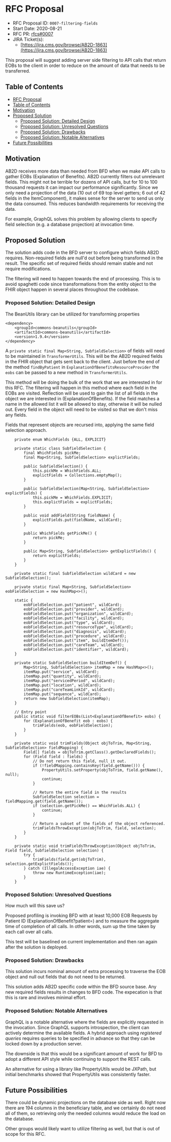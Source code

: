 # RFC Proposal
[RFC Proposal]: #rfc-proposal

* RFC Proposal ID: `0007-filtering-fields`
* Start Date: 2020-08-21
* RFC PR: [rfcs#0007](https://github.com/CMSgov/beneficiary-fhir-data/pull/345)
* JIRA Ticket(s):
    * [https://jira.cms.gov/browse/AB2D-1863](https://jira.cms.gov/browse/AB2D-1863)

This proposal will suggest adding server side filtering to API calls that return EOBs to the client in order to 
reduce on the amount of data that needs to be transferred. 

## Table of Contents
[Table of Contents]: #table-of-contents

* [RFC Proposal](#rfc-proposal)
* [Table of Contents](#table-of-contents)
* [Motivation](#motivation)
* [Proposed Solution](#proposed-solution)
    * [Proposed Solution: Detailed Design](#proposed-solution-detailed-design)
    * [Proposed Solution: Unresolved Questions](#proposed-solution-unresolved-questions)
    * [Proposed Solution: Drawbacks](#proposed-solution-drawbacks)
    * [Proposed Solution: Notable Alternatives](#proposed-solution-notable-alternatives)
* [Future Possibilities](#future-possibilities)

## Motivation
[Motivation]: #motivation

AB2D receives more data than needed from BFD when we make API calls to gather EOBs (Explanation of Benefits).  AB2D
currently filters out unrelevant fields.  This might not be terrible for dozens of API calls, but for 
10 to 100 thousand requests it can impact our performance significantly.  Since we only need a projection of the data
(10 out of 69 top level getters; 6 out of 42 fields in the ItemComponent), it makes
sense for the server to send us only the data consumed.  This reduces bandwidth requirements for receiving the data.

For example, GraphQL solves this problem by allowing clients to specify field selection (e.g. a database projection) at
invocation time.

## Proposed Solution
[Proposed Solution]: #proposed-solution

The solution adds code in the BFD server to configure which fields AB2D requires.  Non-required fields are null'd out
before being transformed in the result.  The specific set of required fields should remain stable
and not require modifications.

The filtering will need to happen towards the end of processing. This is to avoid
spaghetti code since transformations from the entity object to the FHIR object happen in several places throughout
the codebase. 


### Proposed Solution: Detailed Design
[Proposed Solution: Detailed Design]: #proposed-solution-detailed-design

The BeanUtils library can be utilized for transforming properties

```
<dependency>
    <groupId>commons-beanutils</groupId>
    <artifactId>commons-beanutils</artifactId>
    <version>1.9.4</version>
</dependency>
```

A `private static final Map<String, SubfieldSelection>` of fields will need to be maintained in `TransformerUtils`. This will
be the AB2D required fields in the FHIR object that gets sent back to the client. Just before the
end of the method `findByPatient` in `ExplanationOfBenefitsResourceProvider` the `eobs` can be passed to a new
method in `TransformerUtils`.

This method will be doing the bulk of the work that we are interested in for this RFC. The filtering will happen
in this method where each field in the EOBs are visited. Reflection will be used to gain the list of all 
fields in the object we are interested in (ExplanationOfBenefits). If the field matches a name in the allowed list it will 
be allowed to stay, otherwise it will be nulled out. Every field in the object will need to be visited so that we don't miss any
fields.

Fields that represent objects are recursed into, applying the same field selection approach.

```
    private enum WhichFields {ALL, EXPLICIT}

    private static class SubfieldSelection {
        final WhichFields pickMe;
        final Map<String, SubfieldSelection> explictFields;

        public SubfieldSelection() {
            this.pickMe = WhichFields.ALL;
            explictFields = Collections.emptyMap();
        }

        public SubfieldSelection(Map<String, SubfieldSelection> explictFields) {
            this.pickMe = WhichFields.EXPLICIT;
            this.explictFields = explictFields;
        }

        public void addField(String fieldName) {
            explictFields.put(fieldName, wildCard);
        }

        public WhichFields getPickMe() {
            return pickMe;
        }

        public Map<String, SubfieldSelection> getExplictFields() {
            return explictFields;
        }
    }

    private static final SubfieldSelection wildCard = new SubfieldSelection();

    private static final Map<String, SubfieldSelection> eobFieldSelection = new HashMap<>();

    static {
        eobFieldSelection.put("patient", wildCard);
        eobFieldSelection.put("provider", wildCard);
        eobFieldSelection.put("organization", wildCard);
        eobFieldSelection.put("facility", wildCard);
        eobFieldSelection.put("type", wildCard);
        eobFieldSelection.put("resourceType", wildCard);
        eobFieldSelection.put("diagnosis", wildCard);
        eobFieldSelection.put("procedure", wildCard);
        eobFieldSelection.put("item", buildItemDef());
        eobFieldSelection.put("careTeam", wildCard);
        eobFieldSelection.put("identifier", wildCard);
    }

    private static SubfieldSelection buildItemDef() {
        Map<String, SubfieldSelection> itemMap = new HashMap<>();
        itemMap.put("service", wildCard);
        itemMap.put("quantity", wildCard);
        itemMap.put("servicedPeriod", wildCard);
        itemMap.put("location", wildCard);
        itemMap.put("careTeamLinkId", wildCard);
        itemMap.put("sequence", wildCard);
        return new SubfieldSelection(itemMap);
    }
    
    // Entry point
    public static void filterEOBs(List<ExplanationOfBenefit> eobs) {
        for (ExplanationOfBenefit eob : eobs) {
            trimFields(eob, eobFieldSelection);
        }
    }

    private static void trimFields(Object objToTrim, Map<String, SubfieldSelection> fieldMapping) {
        Field[] fields = objToTrim.getClass().getDeclaredFields();
        for (Field field : fields) {
            // Do not return this field, null it out.
            if (!fieldMapping.containsKey(field.getName())) {
                PropertyUtils.setProperty(objToTrim, field.getName(), null);
                continue;
            }

            // Return the entire field in the results
            SubfieldSelection selection = fieldMapping.get(field.getName());
            if (selection.getPickMe() == WhichFields.ALL) {
                continue;
            }

            // Return a subset of the fields of the object referenced.
            trimFieldsThrowException(objToTrim, field, selection);
        }
    }

    private static void trimFieldsThrowException(Object objToTrim, Field field, SubfieldSelection selection) {
        try {
            trimFields(field.get(objToTrim), selection.getExplictFields());
        } catch (IllegalAccessException iae) {
            throw new RuntimeException(iae);
        }
    }
``` 

### Proposed Solution: Unresolved Questions
[Proposed Solution: Unresolved Questions]: #proposed-solution-unresolved-questions

How much will this save us?
 
Proposed profiling is invoking BFD with at least 10,000 EOB Requests by Patient ID (ExplanationOfBenefit?patient=) and to measure
the aggregate time of completion of all calls.  In other words, sum up the time taken by each call over all calls.

This test will be baselined on current implementation and then ran again after the solution is deployed.


### Proposed Solution: Drawbacks
[Proposed Solution: Drawbacks]: #proposed-solution-drawbacks

This solution incurs nominal amount of extra processing to traverse the EOB object and null out fields that do not
need to be returned.

This solution adds AB2D specific code within the BFD source base.  Any new required fields results in changes to BFD
code.  The expecation is that this is rare and involves minimal effort.

### Proposed Solution: Notable Alternatives
[Proposed Solution: Notable Alternatives]: #proposed-solution-notable-alternatives

GraphQL is a notable alternative where the fields are explicitly requested in the invocation.  Since GraphQL
supports introspection, the client can actively determine the available fields.  A hybrid approach using
*registered queries* requires queries to be specified in advance so that they can be locked down by a production server.

The downside is that this would be a significant amount of work for BFD to adopt a different API style while continuing
to support the REST calls.

An alternative for using a library like PropertyUtils would be JXPath, but initial benchmarks showed that PropertyUtils
was consistently faster.

## Future Possibilities
[Future Possibilities]: #future-possibilities

There could be dynamic projections on the database side as well. Right now there are 194 columns
in the beneficiary table, and we certainly do not need all of them, so retrieving only the needed columns
would reduce the load on the database.

Other groups would likely want to utilize filtering as well, but that is out of scope for this RFC.